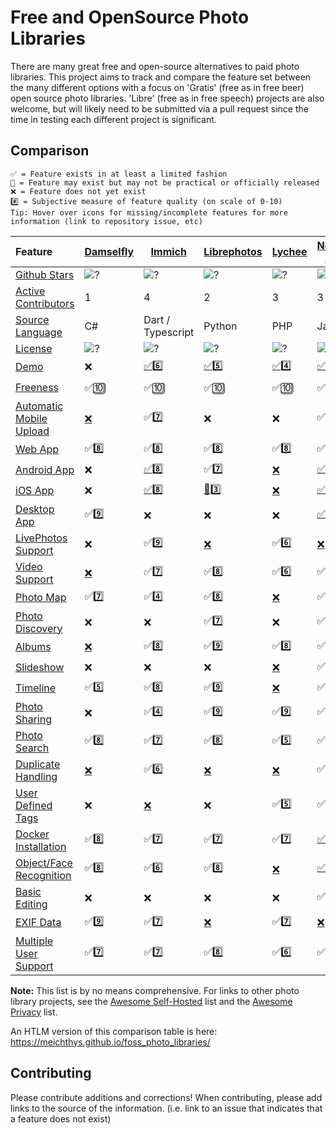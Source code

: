 # Free and OpenSource Photo Libraries

There are many great free and open-source alternatives to paid photo libraries. This project aims to track and compare the feature set between the many different options with a focus on 'Gratis' (free as in free beer) open source photo libraries. 'Libre' (free as in free speech) projects are also welcome, but will likely need to be submitted via a pull request since the time in testing each different project is significant.

## Comparison

    ✅ = Feature exists in at least a limited fashion
    🚧 = Feature may exist but may not be practical or officially released
    ❌ = Feature does not yet exist
    #️⃣ = Subjective measure of feature quality (on scale of 0-10)
    Tip: Hover over icons for missing/incomplete features for more information (link to repository issue, etc)

| Feature                                                        | [Damselfly](https://github.com/Webreaper/Damselfly)                       | [Immich](https://github.com/alextran1502/immich)                          | [Librephotos](https://github.com/LibrePhotos/librephotos)                     | [Lychee](https://github.com/LycheeOrg/Lychee)                          | [Nextcloud Photos](https://github.com/nextcloud/photos/)               | [Nextcloud Memories](https://github.com/pulsejet/memories)              | [Photonix](https://github.com/photonixapp/photonix)                        | [PiGallery2](https://github.com/bpatrik/pigallery2)                      | [Photoprism](https://github.com/photoprism/photoprism)                        | [Photoview](https://github.com/photoview/photoview)                       | [Piwigo](https://github.com/Piwigo/Piwigo)                          |
| :------------------------------------------------------------- | :------------------------------------------------------------------------ | ------------------------------------------------------------------------- | ----------------------------------------------------------------------------- | ---------------------------------------------------------------------- | ---------------------------------------------------------------------- | ----------------------------------------------------------------------- | -------------------------------------------------------------------------- | ------------------------------------------------------------------------ | ----------------------------------------------------------------------------- | ------------------------------------------------------------------------- | ------------------------------------------------------------------- |
| [Github Stars](features.md#github-stars)                       | ![?](https://img.shields.io/github/stars/Webreaper/Damselfly?label=%20)   | ![?](https://img.shields.io/github/stars/alextran1502/immich?label=%20)   | ![?](https://img.shields.io/github/stars/LibrePhotos/librephotos?label=%20)   | ![?](https://img.shields.io/github/stars/LycheeOrg/Lychee?label=%20)   | ![?](https://img.shields.io/github/stars/nextcloud/photos?label=%20)   | ![?](https://img.shields.io/github/stars/pulsejet/memories?label=%20)   | ![?](https://img.shields.io/github/stars/photonixapp/photonix?label=%20)   | ![?](https://img.shields.io/github/stars/bpatrik/pigallery2?label=%20)   | ![?](https://img.shields.io/github/stars/photoprism/photoprism?label=%20)     | ![?](https://img.shields.io/github/stars/photoview/photoview?label=%20)   | ![?](https://img.shields.io/github/stars/Piwigo/Piwigo?label=%20)   |
| [Active Contributors](features.md#active-contributors)         | 1                                                                         | 4                                                                         | 2                                                                             | 3                                                                      | 3                                                                      | 1                                                                       | 1                                                                          | 1                                                                        | 4                                                                             | 1                                                                         | 3                                                                   |
| [Source Language](features.md#source-language)                 | C#                                                                        | Dart / Typescript                                                         | Python                                                                        | PHP                                                                    | JavaScript                                                             | PHP / Vue                                                               | Python                                                                     | TypeScript                                                               | Go                                                                            | Typescript / Go                                                           | PHP                                                                 |
| [License](features.md#license)                                 | ![?](https://img.shields.io/github/license/Webreaper/Damselfly?label=%20) | ![?](https://img.shields.io/github/license/alextran1502/immich?label=%20) | ![?](https://img.shields.io/github/license/LibrePhotos/librephotos?label=%20) | ![?](https://img.shields.io/github/license/LycheeOrg/Lychee?label=%20) | ![?](https://img.shields.io/github/license/nextcloud/photos?label=%20) | ![?](https://img.shields.io/github/license/pulsejet/memories?label=%20) | ![?](https://img.shields.io/github/license/photonixapp/photonix?label=%20) | ![?](https://img.shields.io/github/license/bpatrik/pigallery2?label=%20) | ![?](https://img.shields.io/static/v1?label=%20&message=GPL-3.0&color=orange) | ![?](https://img.shields.io/github/license/photoview/photoview?label=%20) | ![?](https://img.shields.io/github/license/Piwigo/Piwigo?label=%20) |
| [Demo](features.md#demo)                                       | ❌                                                                         | [✅](https://demo.immich.app/)6️⃣                                            | [✅](https://demo2.librephotos.com/ "User:demo Pass:demo1234")5️⃣                | [✅](https://lycheeorg.github.io/demo/)4️⃣                                | [✅](https://nextcloud.com/instant-trial/)4️⃣                             | [✅](https://memories-demo.radialapps.com/apps/memories/)8️⃣    | [✅](https://demo.photonix.org/login)8️⃣                                      | [✅](https://pigallery2.onrender.com/)8️⃣                           | [✅](https://demo.photoprism.app/library/browse)9️⃣                              | [✅](https://photos.qpqp.dk/ "User:demo Pass:demo")9️⃣                                             | [✅](https://piwigo.org/demo)9️⃣                                       |
| [Freeness](features.md#freeness)                               | ✅🔟                                                                        | ✅🔟                                                                        | ✅🔟                                                                            | ✅🔟                                                                     | ✅🔟                                                                     | ✅🔟                                                                      | ✅🔟                                                                         | ✅🔟                                                                       | [🚧](https://photoprism.app/get)7️⃣                                              | ✅🔟                                                                        | ✅🔟                                                                  |
| [Automatic Mobile Upload](features.md#automatic-mobile-upload) | [❌](https://github.com/Webreaper/Damselfly/issues/40)                     | ✅7️⃣                                                                        | ❌                                                                             | ❌                                                                      | ✅7️⃣                                                                     | ✅7️⃣                                                                      | ❌                                                                          | ❌                                                                        | ✅6️⃣                                                                            | [❌](https://github.com/photoview/photoview/issues/129)                    | ✅7️⃣                                                                  |
| [Web App](features.md#web-app)                                 | ✅8️⃣                                                                        | ✅8️⃣                                                                        | ✅8️⃣                                                                            | ✅8️⃣                                                                     | ✅5️⃣                                                                     | ✅9️⃣                                                                      | ✅7️⃣                                                                         | ✅7️⃣                                                                       | ✅7️⃣                                                                            | ✅8️⃣                                                                        | ✅8️⃣                                                                  |
| [Android App](features.md#android-app)                         | ❌                                                                         | [✅](https://github.com/alextran1502/immich#step-4-run-mobile-app)8️⃣        | ✅[7️⃣](https://github.com/savvasdalkitsis/uhuruphotos-android)                  | [❌](https://github.com/LycheeOrg/Lychee/issues/1013)                   | [✅](https://github.com/nextcloud/android)3️⃣                                   | [✅](https://github.com/nextcloud/android)3️⃣                                    | ✅[4️⃣](https://github.com/photonixapp/photonix-mobile)                       | ❌                                                                        | [🚧](https://docs.photoprism.app/user-guide/pwa/)4️⃣                             | [🚧](https://github.com/photoview/photoview/issues/701)3️⃣                   | [✅](https://www.piwigo.org/mobile-applications)7️⃣                    |
| [iOS App](features.md#ios-app)                                 | ❌                                                                         | [✅](https://github.com/alextran1502/immich#step-4-run-mobile-app)8️⃣        | [🚧](https://github.com/LibrePhotos/librephotos-mobile)3️⃣                       | [❌](https://github.com/LycheeOrg/Lychee/issues/1013)                   | [✅](https://github.com/nextcloud/ios)3️⃣                                   | [✅](https://github.com/nextcloud/ios)3️⃣                                    | ✅[4️⃣](https://github.com/photonixapp/photonix-mobile)                       | ❌                                                                        | [🚧](https://docs.photoprism.app/user-guide/pwa/)4️⃣                             | [✅](https://apps.apple.com/dk/app/photoview-media-gallery/id1578380271)6️⃣  | [✅](https://www.piwigo.org/mobile-applications)7️⃣                    |
| [Desktop App](features.md#desktop-app)                         | ✅9️⃣                                                                        | ❌                                                                         | ❌                                                                             | ❌                                                                      | [✅](https://github.com/nextcloud/desktop)2️⃣                                   | [✅](https://github.com/nextcloud/desktop)2️⃣                                    | [❌](https://github.com/photonixapp/photonix/issues/61)                     | ❌                                                                        | ❌                                                                             | ❌                                                                         | ❌                                                                   |
| [LivePhotos Support](features.md#livephotos-support)           | ❌                                                                         | ✅9️⃣                                                                        | [❌](https://github.com/LibrePhotos/librephotos/issues/287)                    | ✅[6️⃣](https://github.com/LycheeOrg/Lychee/issues/1283)                  | [❌](https://github.com/nextcloud/photos/issues/344)                    | ✅8️⃣                                                                      | [❌](https://github.com/photonixapp/photonix/issues/250)                    | ❌                                                                        | ✅7️⃣                                                                            | [❌](https://github.com/photoview/photoview/issues/273)                    | [❌](https://github.com/Piwigo/Piwigo/issues/1677)                   |
| [Video Support](features.md#video-support)                     | [❌](https://github.com/Webreaper/Damselfly/issues/82)                     | ✅[7️⃣](https://github.com/immich-app/immich/issues/203)                     | ✅8️⃣                                                                            | ✅6️⃣                                                                     | ✅5️⃣                                                                     | ✅7️⃣                                                                      | [❌](https://github.com/photonixapp/photonix/issues/295)                    | ✅8️⃣                                                                       | ✅7️⃣                                                                            | ✅7️⃣                                                                        | ✅4️⃣                                                                  |
| [Photo Map](features.md#photo-map)                             | ✅7️⃣                                                                        | ✅4️⃣                                                                        | ✅8️⃣                                                                            | [❌](https://github.com/LycheeOrg/Lychee/issues/1051)                   | ✅8️⃣                                                                     | ✅7️⃣                                                                      | ✅9️⃣                                                                         | ✅8️⃣                                                                       | ✅6️⃣                                                                            | ✅8️⃣                                                                        | ✅7️⃣                                                                  |
| [Photo Discovery](features.md#photo-discovery)                 | ❌                                                                         | ❌                                                                         | ✅7️⃣                                                                            | ❌                                                                      | ✅6️⃣                                                                     | ✅7️⃣                                                                      | ❌                                                                          | ❌                                                                        | ✅6️⃣                                                                            | ❌                                                                         | ✅1️⃣                                                                  |
| [Albums](features.md#albums)                                   | [❌](https://github.com/Webreaper/Damselfly/issues/238)                    | ✅8️⃣                                                                        | ✅9️⃣                                                                            | ✅8️⃣                                                                     | ✅4️⃣                                                                     | ✅8️⃣                                                                      | ✅5️⃣                                                                         | ✅6️⃣                                                                       | ✅8️⃣                                                                            | ✅6️⃣                                                                        | ✅8️⃣                                                                  |
| [Slideshow](features.md#slideshow)                             | ❌                                                                         | ❌                                                                         | ❌                                                                             | [❌](https://github.com/LycheeOrg/Lychee/issues/949)                    | ✅5️⃣                                                                       | ✅5️⃣                                                                        | [❌](https://github.com/photonixapp/photonix/issues/427)                   | ✅7️⃣                                                                         | ✅6️⃣                                                                              | [❌](https://github.com/photoview/photoview/issues/51)                    | ✅5️⃣                                                                    |
| [Timeline](features.md#timeline)                               | ✅5️⃣                                                                        | ✅8️⃣                                                                        | ✅9️⃣                                                                            | [❌](https://github.com/LycheeOrg/Lychee/issues/1050)                   | ✅4️⃣                                                                     | ✅9️⃣                                                                      | ✅5️⃣                                                                         | ✅5️⃣                                                                       | ✅5️⃣                                                                            | ✅9️⃣                                                                        | ✅3️⃣                                                                  |
| [Photo Sharing](features.md#photo-sharing)                     | ❌                                                                         | ✅4️⃣                                                                        | ✅9️⃣                                                                            | ✅9️⃣                                                                     | ✅8️⃣                                                                     | ✅8️⃣                                                                      | ❌                                                                          | ✅7️⃣                                                                       | ✅7️⃣                                                                            | ✅8️⃣                                                                        | ✅5️⃣                                                                  |
| [Photo Search](features.md#photo-search)                       | ✅8️⃣                                                                        | ✅7️⃣                                                                        | ✅8️⃣                                                                            | ✅5️⃣                                                                     | ✅4️⃣                                                                     | ✅4️⃣                                                                      | ✅8️⃣                                                                         | ✅7️⃣                                                                       | ✅8️⃣                                                                            | ✅5️⃣                                                                        | ✅7️⃣                                                                  |
| [Duplicate Handling](features.md#duplicate-handling)           | [❌](https://github.com/Webreaper/Damselfly/issues/97)                     | ✅6️⃣                                                                        | [❌](https://github.com/LibrePhotos/librephotos/issues/753)                    | [❌](https://github.com/LycheeOrg/Lychee/issues/1762)                   | ✅[8️⃣](https://apps.nextcloud.com/apps/mediadc)                          | ✅[8️⃣](https://apps.nextcloud.com/apps/mediadc)                           | [❌](https://github.com/photonixapp/photonix/issues/422)                    | ✅5️⃣                                                                       | ✅[6️⃣](https://docs.photoprism.app/user-guide/library/duplicates/)              | [❌](https://github.com/photoview/photoview/issues/801)                    | ✅6️⃣                                                                  |
| [User Defined Tags](features.md#photo-tagging)                 | ❌                                                                         | [❌](https://github.com/immich-app/immich/issues/838)                      | ❌                                                                             | ✅5️⃣                                                                     | ✅️3️⃣                                                                     | ✅️3️⃣                                                                      | ✅6️⃣                                                                         | ❌                                                                        | ✅5️⃣                                                                            | ❌                                                                         | ✅7️⃣                                                                  |
| [Docker Installation](features.md#docker-installation)         | ✅8️⃣                                                                        | ✅7️⃣                                                                        | ✅7️⃣                                                                            | ✅7️⃣                                                                     | [✅](https://github.com/nextcloud/all-in-one#nextcloud-all-in-one)6️⃣     | [✅](https://github.com/nextcloud/all-in-one#nextcloud-all-in-one)6️⃣      | ✅8️⃣                                                                         | ✅7️⃣                                                                       | ✅6️⃣                                                                            | ✅8️⃣                                                                        | [✅](https://hub.docker.com/r/linuxserver/piwigo)7️⃣                   |
| [Object/Face Recognition](features.md#object/face-recognition) | ✅8️⃣                                                                        | ✅6️⃣                                                                        | ✅8️⃣                                                                            | [❌](https://github.com/LycheeOrg/Lychee/issues/1266)                   | [✅8️⃣](https://github.com/nextcloud/recognize)                           | [✅8️⃣](https://github.com/nextcloud/recognize)                            | ✅8️⃣                                                                         | ✅6️⃣                                                                       | ✅9️⃣                                                                            | ✅6️⃣                                                                        | [✅](https://github.com/Piwigo/Piwigo/issues/1159)5️⃣                  |
| [Basic Editing](features.md#basic-editing)                     | ❌                                                                         | ❌                                                                         | ❌                                                                             | ❌                                                                      | ✅6️⃣                                                                     | ✅6️⃣                                                                      | ❌                                                                          | ❌                                                                        | ❌                                                                             | ❌                                                                         | ❌                                                                   |
| [EXIF Data](features.md#exif-data)                             | ✅9️⃣                                                                        | ✅7️⃣                                                                        | [❌](https://github.com/LibrePhotos/librephotos/issues/77)                     | ✅7️⃣                                                                     | [❌](https://github.com/nextcloud/photos/issues/226)                    | ✅8️⃣                                                                      | ✅7️⃣                                                                         | ✅7️⃣                                                                       | ✅9️⃣                                                                            | ✅7️⃣                                                                        | ✅6️⃣                                                                  |
| [Multiple User Support](features.md#multiple-user-support)     | ✅7️⃣                                                                        | ✅7️⃣                                                                        | ✅8️⃣                                                                            | ✅6️⃣                                                                     | ✅9️⃣                                                                     | ✅9️⃣                                                                      | ✅7️⃣                                                                         | ✅7️⃣                                                                       | [❌](https://github.com/photoprism/photoprism/issues/98)                       | ✅6️⃣                                                                        | ✅8️⃣                                                                  |

**Note:** This list is by no means comprehensive. For links to other photo library projects, see the [Awesome Self-Hosted](https://github.com/awesome-selfhosted/awesome-selfhosted#photo-and-video-galleries) list and the [Awesome Privacy](https://github.com/pluja/awesome-privacy#photo-storage) list.

An HTLM version of this comparison table is here: https://meichthys.github.io/foss_photo_libraries/

## Contributing

Please contribute additions and corrections!
When contributing, please add links to the source of the information.
(i.e. link to an issue that indicates that a feature does not exist)
